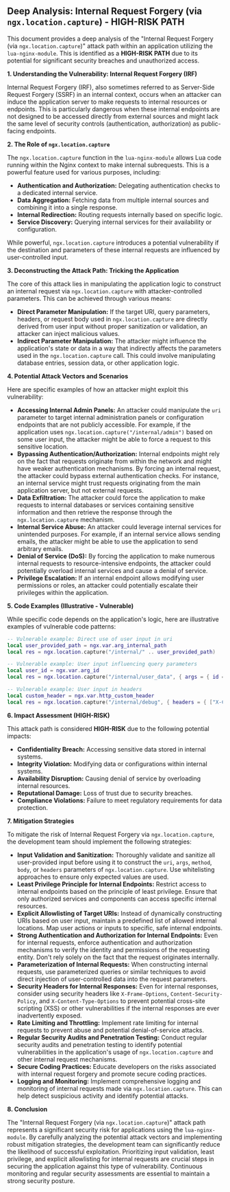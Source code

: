 ## Deep Analysis: Internal Request Forgery (via `ngx.location.capture`) - HIGH-RISK PATH

This document provides a deep analysis of the "Internal Request Forgery (via `ngx.location.capture`)" attack path within an application utilizing the `lua-nginx-module`. This is identified as a **HIGH-RISK PATH** due to its potential for significant security breaches and unauthorized access.

**1. Understanding the Vulnerability: Internal Request Forgery (IRF)**

Internal Request Forgery (IRF), also sometimes referred to as Server-Side Request Forgery (SSRF) in an internal context, occurs when an attacker can induce the application server to make requests to internal resources or endpoints. This is particularly dangerous when these internal endpoints are not designed to be accessed directly from external sources and might lack the same level of security controls (authentication, authorization) as public-facing endpoints.

**2. The Role of `ngx.location.capture`**

The `ngx.location.capture` function in the `lua-nginx-module` allows Lua code running within the Nginx context to make internal subrequests. This is a powerful feature used for various purposes, including:

* **Authentication and Authorization:**  Delegating authentication checks to a dedicated internal service.
* **Data Aggregation:**  Fetching data from multiple internal sources and combining it into a single response.
* **Internal Redirection:**  Routing requests internally based on specific logic.
* **Service Discovery:**  Querying internal services for their availability or configuration.

While powerful, `ngx.location.capture` introduces a potential vulnerability if the destination and parameters of these internal requests are influenced by user-controlled input.

**3. Deconstructing the Attack Path: Tricking the Application**

The core of this attack lies in manipulating the application logic to construct an internal request via `ngx.location.capture` with attacker-controlled parameters. This can be achieved through various means:

* **Direct Parameter Manipulation:** If the target URI, query parameters, headers, or request body used in `ngx.location.capture` are directly derived from user input without proper sanitization or validation, an attacker can inject malicious values.
* **Indirect Parameter Manipulation:**  The attacker might influence the application's state or data in a way that indirectly affects the parameters used in the `ngx.location.capture` call. This could involve manipulating database entries, session data, or other application logic.

**4. Potential Attack Vectors and Scenarios**

Here are specific examples of how an attacker might exploit this vulnerability:

* **Accessing Internal Admin Panels:** An attacker could manipulate the `uri` parameter to target internal administration panels or configuration endpoints that are not publicly accessible. For example, if the application uses `ngx.location.capture("/internal/admin")` based on some user input, the attacker might be able to force a request to this sensitive location.
* **Bypassing Authentication/Authorization:**  Internal endpoints might rely on the fact that requests originate from within the network and might have weaker authentication mechanisms. By forcing an internal request, the attacker could bypass external authentication checks. For instance, an internal service might trust requests originating from the main application server, but not external requests.
* **Data Exfiltration:**  The attacker could force the application to make requests to internal databases or services containing sensitive information and then retrieve the response through the `ngx.location.capture` mechanism.
* **Internal Service Abuse:**  An attacker could leverage internal services for unintended purposes. For example, if an internal service allows sending emails, the attacker might be able to use the application to send arbitrary emails.
* **Denial of Service (DoS):**  By forcing the application to make numerous internal requests to resource-intensive endpoints, the attacker could potentially overload internal services and cause a denial of service.
* **Privilege Escalation:**  If an internal endpoint allows modifying user permissions or roles, an attacker could potentially escalate their privileges within the application.

**5. Code Examples (Illustrative - Vulnerable)**

While specific code depends on the application's logic, here are illustrative examples of vulnerable code patterns:

```lua
-- Vulnerable example: Direct use of user input in uri
local user_provided_path = ngx.var.arg_internal_path
local res = ngx.location.capture("/internal/" .. user_provided_path)

-- Vulnerable example: User input influencing query parameters
local user_id = ngx.var.arg_id
local res = ngx.location.capture("/internal/user_data", { args = { id = user_id } })

-- Vulnerable example: User input in headers
local custom_header = ngx.var.http_custom_header
local res = ngx.location.capture("/internal/debug", { headers = { ["X-Custom-Info"] = custom_header } })
```

**6. Impact Assessment (HIGH-RISK)**

This attack path is considered **HIGH-RISK** due to the following potential impacts:

* **Confidentiality Breach:** Accessing sensitive data stored in internal systems.
* **Integrity Violation:** Modifying data or configurations within internal systems.
* **Availability Disruption:** Causing denial of service by overloading internal resources.
* **Reputational Damage:**  Loss of trust due to security breaches.
* **Compliance Violations:**  Failure to meet regulatory requirements for data protection.

**7. Mitigation Strategies**

To mitigate the risk of Internal Request Forgery via `ngx.location.capture`, the development team should implement the following strategies:

* **Input Validation and Sanitization:**  Thoroughly validate and sanitize all user-provided input before using it to construct the `uri`, `args`, `method`, `body`, or `headers` parameters of `ngx.location.capture`. Use whitelisting approaches to ensure only expected values are used.
* **Least Privilege Principle for Internal Endpoints:**  Restrict access to internal endpoints based on the principle of least privilege. Ensure that only authorized services and components can access specific internal resources.
* **Explicit Allowlisting of Target URIs:**  Instead of dynamically constructing URIs based on user input, maintain a predefined list of allowed internal locations. Map user actions or inputs to specific, safe internal endpoints.
* **Strong Authentication and Authorization for Internal Endpoints:**  Even for internal requests, enforce authentication and authorization mechanisms to verify the identity and permissions of the requesting entity. Don't rely solely on the fact that the request originates internally.
* **Parameterization of Internal Requests:**  When constructing internal requests, use parameterized queries or similar techniques to avoid direct injection of user-controlled data into the request parameters.
* **Security Headers for Internal Responses:**  Even for internal responses, consider using security headers like `X-Frame-Options`, `Content-Security-Policy`, and `X-Content-Type-Options` to prevent potential cross-site scripting (XSS) or other vulnerabilities if the internal responses are ever inadvertently exposed.
* **Rate Limiting and Throttling:** Implement rate limiting for internal requests to prevent abuse and potential denial-of-service attacks.
* **Regular Security Audits and Penetration Testing:** Conduct regular security audits and penetration testing to identify potential vulnerabilities in the application's usage of `ngx.location.capture` and other internal request mechanisms.
* **Secure Coding Practices:**  Educate developers on the risks associated with internal request forgery and promote secure coding practices.
* **Logging and Monitoring:**  Implement comprehensive logging and monitoring of internal requests made via `ngx.location.capture`. This can help detect suspicious activity and identify potential attacks.

**8. Conclusion**

The "Internal Request Forgery (via `ngx.location.capture`)" attack path represents a significant security risk for applications using the `lua-nginx-module`. By carefully analyzing the potential attack vectors and implementing robust mitigation strategies, the development team can significantly reduce the likelihood of successful exploitation. Prioritizing input validation, least privilege, and explicit allowlisting for internal requests are crucial steps in securing the application against this type of vulnerability. Continuous monitoring and regular security assessments are essential to maintain a strong security posture.
